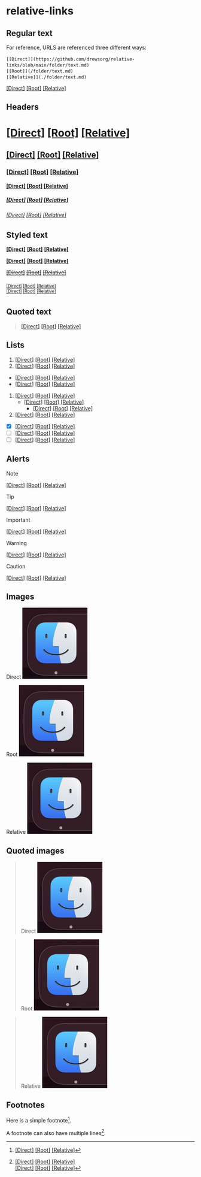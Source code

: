 # relative-links

<h2>Regular text</h2>

For reference, URLS are referenced three different ways:
```
[[Direct]](https://github.com/drewsorg/relative-links/blob/main/folder/text.md) 
[[Root]](/folder/text.md) 
[[Relative]](./folder/text.md)
```

[[Direct]](https://github.com/drewsorg/relative-links/blob/main/folder/text.md) 
[[Root]](/folder/text.md) 
[[Relative]](./folder/text.md)

<h2>Headers</h2>

# [[Direct]](https://github.com/drewsorg/relative-links/blob/main/folder/text.md) [[Root]](/folder/text.md) [[Relative]](./folder/text.md)
## [[Direct]](https://github.com/drewsorg/relative-links/blob/main/folder/text.md) [[Root]](/folder/text.md) [[Relative]](./folder/text.md)
### [[Direct]](https://github.com/drewsorg/relative-links/blob/main/folder/text.md) [[Root]](/folder/text.md) [[Relative]](./folder/text.md)
#### [[Direct]](https://github.com/drewsorg/relative-links/blob/main/folder/text.md) [[Root]](/folder/text.md) [[Relative]](./folder/text.md)
##### [[Direct]](https://github.com/drewsorg/relative-links/blob/main/folder/text.md) [[Root]](/folder/text.md) [[Relative]](./folder/text.md)
###### [[Direct]](https://github.com/drewsorg/relative-links/blob/main/folder/text.md) [[Root]](/folder/text.md) [[Relative]](./folder/text.md)

<h2>Styled text</h2>

**[[Direct]](https://github.com/drewsorg/relative-links/blob/main/folder/text.md)** **[[Root]](/folder/text.md)** **[[Relative]](./folder/text.md)**

__[[Direct]](https://github.com/drewsorg/relative-links/blob/main/folder/text.md)__ __[[Root]](/folder/text.md)__ __[[Relative]](./folder/text.md)__

~~[[Direct]](https://github.com/drewsorg/relative-links/blob/main/folder/text.md)~~ ~~[[Root]](/folder/text.md)~~ ~~[[Relative]](./folder/text.md)~~

<sub>[[Direct]](https://github.com/drewsorg/relative-links/blob/main/folder/text.md) [[Root]](/folder/text.md) [[Relative]](./folder/text.md)</sub> <br/>
<sup>[[Direct]](https://github.com/drewsorg/relative-links/blob/main/folder/text.md) [[Root]](/folder/text.md) [[Relative]](./folder/text.md)</sup>

<h2>Quoted text</h2>

> [[Direct]](https://github.com/drewsorg/relative-links/blob/main/folder/text.md) [[Root]](/folder/text.md) [[Relative]](./folder/text.md)


<h2>Lists</h2>

1. [[Direct]](https://github.com/drewsorg/relative-links/blob/main/folder/text.md) [[Root]](/folder/text.md) [[Relative]](./folder/text.md)
2. [[Direct]](https://github.com/drewsorg/relative-links/blob/main/folder/text.md) [[Root]](/folder/text.md) [[Relative]](./folder/text.md)

- [[Direct]](https://github.com/drewsorg/relative-links/blob/main/folder/text.md) [[Root]](/folder/text.md) [[Relative]](./folder/text.md)
- [[Direct]](https://github.com/drewsorg/relative-links/blob/main/folder/text.md) [[Root]](/folder/text.md) [[Relative]](./folder/text.md)

1. [[Direct]](https://github.com/drewsorg/relative-links/blob/main/folder/text.md) [[Root]](/folder/text.md) [[Relative]](./folder/text.md)
   - [[Direct]](https://github.com/drewsorg/relative-links/blob/main/folder/text.md) [[Root]](/folder/text.md) [[Relative]](./folder/text.md)
     - [[Direct]](https://github.com/drewsorg/relative-links/blob/main/folder/text.md) [[Root]](/folder/text.md) [[Relative]](./folder/text.md)
2. [[Direct]](https://github.com/drewsorg/relative-links/blob/main/folder/text.md) [[Root]](/folder/text.md) [[Relative]](./folder/text.md)

- [x] [[Direct]](https://github.com/drewsorg/relative-links/blob/main/folder/text.md) [[Root]](/folder/text.md) [[Relative]](./folder/text.md)
- [ ] [[Direct]](https://github.com/drewsorg/relative-links/blob/main/folder/text.md) [[Root]](/folder/text.md) [[Relative]](./folder/text.md)
- [ ] [[Direct]](https://github.com/drewsorg/relative-links/blob/main/folder/text.md) [[Root]](/folder/text.md) [[Relative]](./folder/text.md)

<h2>Alerts</h2>

> [!NOTE]
> [[Direct]](https://github.com/drewsorg/relative-links/blob/main/folder/text.md) [[Root]](/folder/text.md) [[Relative]](./folder/text.md)

> [!TIP]
> [[Direct]](https://github.com/drewsorg/relative-links/blob/main/folder/text.md) [[Root]](/folder/text.md) [[Relative]](./folder/text.md)

> [!IMPORTANT]
> [[Direct]](https://github.com/drewsorg/relative-links/blob/main/folder/text.md) [[Root]](/folder/text.md) [[Relative]](./folder/text.md)

> [!WARNING]
> [[Direct]](https://github.com/drewsorg/relative-links/blob/main/folder/text.md) [[Root]](/folder/text.md) [[Relative]](./folder/text.md)

> [!CAUTION]
> [[Direct]](https://github.com/drewsorg/relative-links/blob/main/folder/text.md) [[Root]](/folder/text.md) [[Relative]](./folder/text.md)

<h2>Images</h2>

Direct
![direct image](https://github.com/drewsorg/relative-links/blob/main/folder/Finder.png)

Root
![root image](/folder/Finder.png)

Relative
![relative image](./folder/Finder.png)

<h2>Quoted images</h2>

> Direct
> ![direct image](https://github.com/drewsorg/relative-links/blob/main/folder/Finder.png)

> Root
> ![root image](/folder/Finder.png)

> Relative
> ![relative image](./folder/Finder.png)

<h2>Footnotes</h2>

Here is a simple footnote[^1].

A footnote can also have multiple lines[^2].

[^1]: [[Direct]](https://github.com/drewsorg/relative-links/blob/main/folder/text.md) [[Root]](/folder/text.md) [[Relative]](./folder/text.md)
[^2]: [[Direct]](https://github.com/drewsorg/relative-links/blob/main/folder/text.md) [[Root]](/folder/text.md) [[Relative]](./folder/text.md) <br />
  [[Direct]](https://github.com/drewsorg/relative-links/blob/main/folder/text.md) [[Root]](/folder/text.md) [[Relative]](./folder/text.md)

